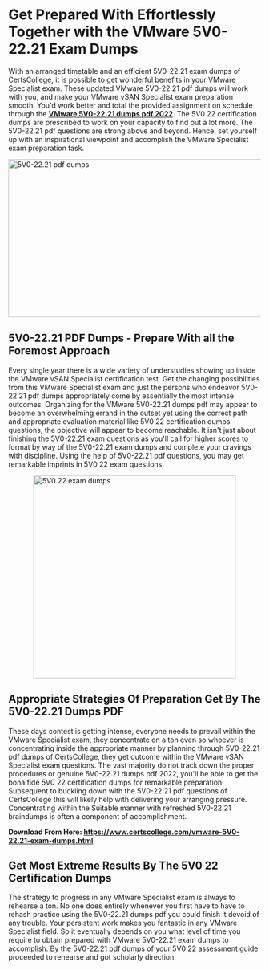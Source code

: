 <h1><strong>Get Prepared With Effortlessly Together with the VMware 5V0-22.21 Exam Dumps&nbsp;</strong></h1>
<p><span style="font-weight: 400;">With an arranged timetable and an efficient  5V0-22.21 exam dumps of CertsCollege, it is possible to get wonderful benefits in your VMware Specialist exam. These updated VMware 5V0-22.21 pdf dumps will work with you, and make your VMware vSAN Specialist exam preparation smooth. You'd work better and total the provided assignment on schedule through the <strong><a href="https://www.certscollege.com/vmware-5V0-22.21-exam-dumps.html">VMware 5V0-22.21 dumps pdf 2022</a></strong>. The 5V0 22 certification dumps are prescribed to work on your capacity to find out a lot more. The  5V0-22.21 pdf questions are strong above and beyond. Hence, set yourself up with an inspirational viewpoint and accomplish the VMware Specialist exam preparation task.&nbsp;</span></p>
<p><span style="font-weight: 400;"><img style="display: block; margin-left: auto; margin-right: auto;" src="https://i.ibb.co/CPDK3ps/Yellow-and-Blue-Initiative-Blog-Banner.png" alt="5V0-22.21 pdf dumps" width="559" height="315" /></span></p>
<h2><strong>5V0-22.21 PDF Dumps - Prepare With all the Foremost Approach</strong></h2>
<p><span style="font-weight: 400;">Every single year there is a wide variety of understudies showing up inside the VMware vSAN Specialist certification test. Get the changing possibilities from this VMware Specialist exam and just the persons who endeavor 5V0-22.21 pdf dumps appropriately come by essentially the most intense outcomes. Organizing for the VMware 5V0-22.21 dumps pdf may appear to become an overwhelming errand in the outset yet using the correct path and appropriate evaluation material like 5V0 22 certification dumps questions, the objective will appear to become reachable. It isn't just about finishing the 5V0-22.21 exam questions as you'll call for higher scores to format by way of the 5V0-22.21 exam dumps and complete your cravings with discipline. Using the help of 5V0-22.21 pdf questions, you may get remarkable imprints in 5V0 22 exam questions.</span></p>
<p><span style="font-weight: 400;"><a href="https://tinyurl.com/yvjavw22"><img style="display: block; margin-left: auto; margin-right: auto;" src="https://i.ibb.co/9tMrhdY/Teacher-Appreciation-Invitation.png" alt="5V0 22 exam dumps " width="404" height="404" /></a></span></p>
<h2><strong>Appropriate Strategies Of Preparation Get By The 5V0-22.21 Dumps PDF</strong></h2>
<p><span style="font-weight: 400;">These days contest is getting intense, everyone needs to prevail within the VMware Specialist exam, they concentrate on a ton even so whoever is concentrating inside the appropriate manner by planning through 5V0-22.21 pdf dumps of CertsCollege, they get outcome within the VMware vSAN Specialist exam questions. The vast majority do not track down the proper procedures or genuine 5V0-22.21 dumps pdf 2022, you'll be able to get the bona fide 5V0 22 certification dumps for remarkable preparation. Subsequent to buckling down with the  5V0-22.21 pdf questions of CertsCollege this will likely help with delivering your arranging pressure. Concentrating within the Suitable manner with refreshed 5V0-22.21 braindumps is often a component of accomplishment.</span></p>
<p><span style="font-weight: 400;"><strong>Download From Here: <a href="https://www.certscollege.com/vmware-5V0-22.21-exam-dumps.html">https://www.certscollege.com/vmware-5V0-22.21-exam-dumps.html</a></strong></span></p>
<h2><strong>Get Most Extreme Results By The 5V0 22 Certification Dumps</strong></h2>
<p><span style="font-weight: 400;">The strategy to progress in any VMware Specialist exam is always to rehearse a ton. No one does entirely whenever you first have to have to rehash practice using the 5V0-22.21 dumps pdf you could finish it devoid of any trouble. Your persistent work makes you fantastic in any VMware Specialist field. So it eventually depends on you what level of time you require to obtain prepared with VMware 5V0-22.21 exam dumps to accomplish. By the 5V0-22.21 pdf dumps of your 5V0 22 assessment guide proceeded to rehearse and got scholarly direction.</span></p>
